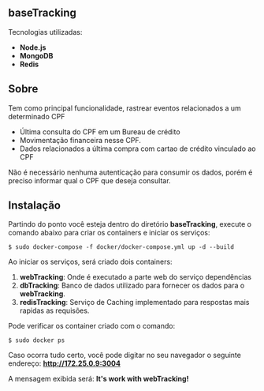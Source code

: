 ## baseTracking

Tecnologias utilizadas:

* **Node.js**
* **MongoDB**
* **Redis**

## Sobre

Tem como principal funcionalidade, rastrear eventos relacionados a um determinado CPF
* Última consulta do CPF em um Bureau de crédito
* Movimentação financeira nesse CPF.
* Dados relacionados a última compra com cartao de crédito vinculado ao CPF

Não é necessário nenhuma autenticação para consumir os dados, porém é preciso informar qual o CPF que deseja consultar.

## Instalação

Partindo do ponto você esteja dentro do diretório **baseTracking**, execute o comando abaixo para criar os containers e iniciar os serviços:
```
$ sudo docker-compose -f docker/docker-compose.yml up -d --build
```

Ao iniciar os serviços, será criado dois containers:

1. **webTracking**: Onde é executado a parte web do serviço dependências
2. **dbTracking**: Banco de dados utilizado para fornecer os dados para o **webTracking**.
3. **redisTracking**: Serviço de Caching implementado para respostas mais rapidas as requisões.

Pode verificar os container criado com o comando:
```
$ sudo docker ps
```

Caso ocorra tudo certo, você pode digitar no seu navegador o seguinte endereço: **http://172.25.0.9:3004** 

A mensagem exibida será: **It's work with webTracking!**